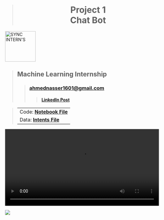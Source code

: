 > <h1 align="center">Project 1<br><b>Chat Bot</b></h1>

<a href="https://www.syncinterns.com"><img alt="SYNC INTERN'S" height=100 src="https://static.wixstatic.com/media/5d3a75_a74999aa4fc34c90a7e45de2b3dc9b2a~mv2.png"/></a>

> ## **Machine Learning Internship**
>> ### **[ahmednasser1601@gmail.com](mailto:ahmednasser1601@gmail.com)**
>>> #### <a href="https://www.linkedin.com/posts/ahmednasser1601_machinelearning-syncinterns-activity-7121965026667618304-0qFe?utm_source=share&utm_medium=member_desktop"><b>LinkedIn Post</b></a>

> <table align="center"><tr><td>Code: <a href="Chat-Bot.ipynb"><b>Notebook File</b></a></td></tr><tr><td>Data: <a href="intents.json"><b>Intents File</b></a></td></tr></table>

<a href="https://github.com/AhmedNasser1601/Chat-Bot/assets/60184582/2c51fd8c-3bd0-43aa-80bf-53bf11313b90"><video width="100%" controls="" autoplay="" name="media"><source src="https://github-production-user-asset-6210df.s3.amazonaws.com/60184582/277191875-2c51fd8c-3bd0-43aa-80bf-53bf11313b90.mp4" type="video/mp4"></video></a>

<img src="https://hits.sh/github.com/AhmedNasser1601/Chat-Bot.svg?label=Visits&logo=python"/>
